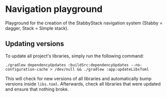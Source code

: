 # Navigation playground

Playground for the creation of the StabbyStack navigation system (Stabby = dagger, Stack = Simple stack).

## Updating versions

To update all project's libraries, simply run the following command:

`./gradlew dependencyUpdates :buildSrc:dependencyUpdates --no-configuration-cache > /dev/null && ./gradlew :app:updateLibsToml`

This will check for new versions of all libraries and automatically bump versions inside `libs.toml`. Afterwards, check all
libraries that were updated and ensure that nothing broke.
